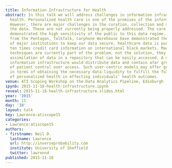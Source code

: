 ```yaml
---
title: Information Infrastructure for Health
abstract: In this talk we will address challenges in information infrastructure for
  health. Personalized health care is one of the promises of the information revolution.
  However, there are major challenges in the curation, collection and management of
  the data. These are not currently being properly addressed. The care.data fiasco
  demonstrated the high sensitivity of the public to this data regime. Data leaks
  from the Pentagon, TalkTalk, Carphone Warehouse have demonstrated the inability
  of major institutions to keep our data secure. healthcare data is purportedly worth
  ten times credit card information on international black markets. Machine learning
  techniques are currently part of the problem, not the solution, they require centralised
  assimilation of data in a repository that can be easily accessed. A more robust
  information infrastructure would distribute data and contain afar greater degree
  of patient control over access. Such user-centric models may offer greater opportunity
  in terms of obtaining the necessary data-liquidity to fulfill the full potential
  of personalized health in effecting individuals’ health outcomes.
venue: ATI Scoping Workshop on the Data Analytics Pipeline, Edinburgh
ipynb: 2015-11-18-health-infrastructure.ipynb
reveal: 2015-11-18-health-infrastructure.slides.html
year: '2015'
month: 11
day: '18'
layout: talk
key: Lawrence:atiscope15
categories:
- Lawrence:atiscope15
authors:
- firstname: Neil D.
  lastname: Lawrence
  url: http://inverseprobability.com
  institute: University of Sheffield
  twitter: lawrennd
published: 2015-11-18
---
```

